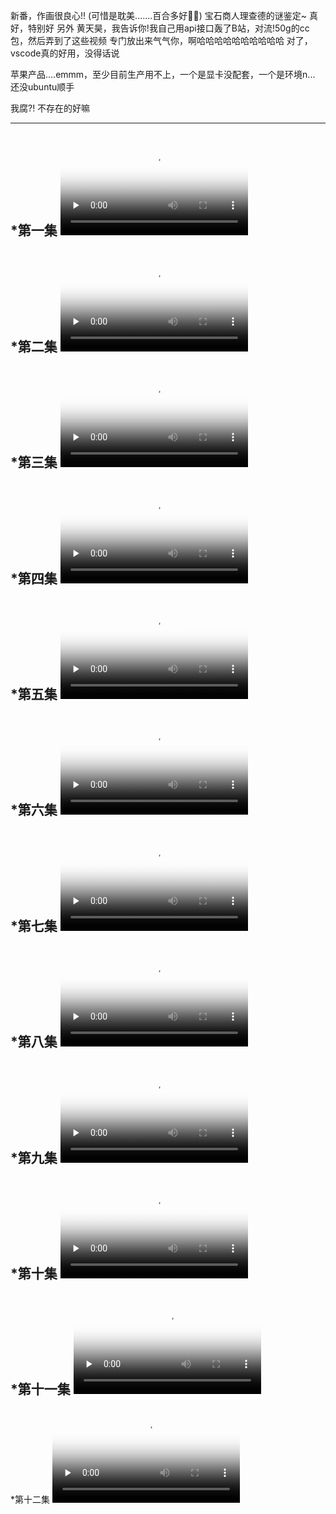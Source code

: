 新番，作画很良心!!
(可惜是耽美.......百合多好🍉🍉)
宝石商人理查德的谜鉴定~
真好，特别好
另外
黄天昊，我告诉你!我自己用api接口轰了B站，对流!50g的cc包，然后弄到了这些视频
专门放出来气气你，啊哈哈哈哈哈哈哈哈哈哈
对了，vscode真的好用，没得话说

苹果产品....emmm，至少目前生产用不上，一个是显卡没配套，一个是环境n...
还没ubuntu顺手

我腐?!
不存在的好嘛







---
*第一集
<video id="video" controls="" preload="none" poster="http://om2bks7xs.bkt.clouddn.com/2017-08-26-Markdown-Advance-Video.jpg">
      <source id="mp4" src="http://down.phpzuida.com/2001/宝石商人理查德的谜鉴定-01.mp4" type="video/mp4">
</video>
---
*第二集
<video id="video" controls="" preload="none" poster="http://om2bks7xs.bkt.clouddn.com/2017-08-26-Markdown-Advance-Video.jpg">
      <source id="mp4" src="http://down.phpzuida.com/2001/宝石商人理查德的谜鉴定-02.mp4" type="video/mp4">
</video>
---
*第三集
<video id="video" controls="" preload="none" poster="http://om2bks7xs.bkt.clouddn.com/2017-08-26-Markdown-Advance-Video.jpg">
      <source id="mp4" src="http://down.phpzuida.com/2001/宝石商人理查德的谜鉴定-03.mp4" type="video/mp4">
</video>
---
*第四集
<video id="video" controls="" preload="none" poster="http://om2bks7xs.bkt.clouddn.com/2017-08-26-Markdown-Advance-Video.jpg">
      <source id="mp4" src="http://down.phpzuida.com/2001/宝石商人理查德的谜鉴定-04.mp4" type="video/mp4">
</video>
---
*第五集
<video id="video" controls="" preload="none" poster="http://om2bks7xs.bkt.clouddn.com/2017-08-26-Markdown-Advance-Video.jpg">
      <source id="mp4" src="http://down.phpzuida.com/2002/宝石商人理查德的谜鉴定-05.mp4" type="video/mp4">
</video>
---
*第六集
<video id="video" controls="" preload="none" poster="http://om2bks7xs.bkt.clouddn.com/2017-08-26-Markdown-Advance-Video.jpg">
      <source id="mp4" src="http://down.phpzuida.com/2002/宝石商人理查德的谜鉴定-06.mp4" type="video/mp4">
</video>
---
*第七集
<video id="video" controls="" preload="none" poster="http://om2bks7xs.bkt.clouddn.com/2017-08-26-Markdown-Advance-Video.jpg">
      <source id="mp4" src="http://down.phpzuida.com/2002/宝石商人理查德的谜鉴定-07.mp4" type="video/mp4">
</video>
---
*第八集
<video id="video" controls="" preload="none" poster="http://om2bks7xs.bkt.clouddn.com/2017-08-26-Markdown-Advance-Video.jpg">
      <source id="mp4" src="http://down.phpzuida.com/2002/宝石商人理查德的谜鉴定-08.mp4" type="video/mp4">
</video>
---
*第九集
<video id="video" controls="" preload="none" poster="http://om2bks7xs.bkt.clouddn.com/2017-08-26-Markdown-Advance-Video.jpg">
      <source id="mp4" src="http://down.phpzuida.com/2003/宝石商人理查德的谜鉴定-09.mp4" type="video/mp4">
</video>
---
*第十集
<video id="video" controls="" preload="none" poster="http://om2bks7xs.bkt.clouddn.com/2017-08-26-Markdown-Advance-Video.jpg">
      <source id="mp4" src="http://down.phpzuida.com/2003/宝石商人理查德的谜鉴定-10.mp4" type="video/mp4">
</video>
---
*第十一集
<video id="video" controls="" preload="none" poster="http://om2bks7xs.bkt.clouddn.com/2017-08-26-Markdown-Advance-Video.jpg">
      <source id="mp4" src="http://down.phpzuida.com/2003/宝石商人理查德的谜鉴定-11.mp4" type="video/mp4">
</video>
---
*第十二集
<video id="video" controls="" preload="none" poster="http://om2bks7xs.bkt.clouddn.com/2017-08-26-Markdown-Advance-Video.jpg">
      <source id="mp4" src="http://down.phpzuida.com/2003/宝石商人理查德的谜鉴定-12.mp4" type="video/mp4">
</video>
